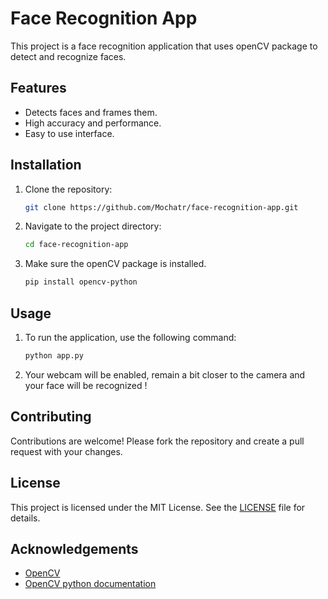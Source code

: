 # Face Recognition App

This project is a face recognition application that uses openCV package to detect and recognize faces.

## Features

- Detects faces and frames them.
- High accuracy and performance.
- Easy to use interface.

## Installation

1. Clone the repository:
    ```bash
    git clone https://github.com/Mochatr/face-recognition-app.git
    ```
2. Navigate to the project directory:
    ```bash
    cd face-recognition-app
    ```
3. Make sure the openCV package is installed.
    ```bash
    pip install opencv-python

## Usage

1. To run the application, use the following command:
    ```bash
    python app.py
    ```
2. Your webcam will be enabled, remain a bit closer to the camera and your face will be recognized !

## Contributing

Contributions are welcome! Please fork the repository and create a pull request with your changes.

## License

This project is licensed under the MIT License. See the [LICENSE](LICENSE) file for details.

## Acknowledgements

- [OpenCV](https://opencv.org/)
- [OpenCV python documentation](https://docs.opencv.org/4.x/d6/d00/tutorial_py_root.html)
